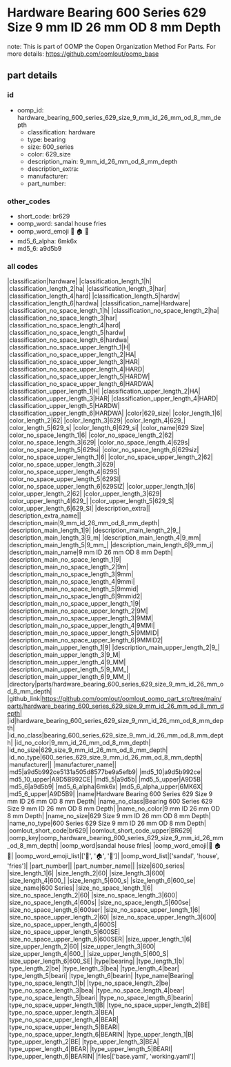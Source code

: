 # Hardware Bearing 600 Series 629 Size 9 mm ID 26 mm OD 8 mm Depth  

note: This is part of OOMP the Oopen Organization Method For Parts. For more details: https://github.com/oomlout/oomp_base

##  part details





### id
* oomp_id: hardware_bearing_600_series_629_size_9_mm_id_26_mm_od_8_mm_depth
  * classification: hardware
  * type: bearing
  * size: 600_series
  * color: 629_size
  * description_main: 9_mm_id_26_mm_od_8_mm_depth
  * description_extra: 
  * manufacturer: 
  * part_number: 

### other_codes
* short_code: br629
* oomp_word: sandal house fries
* oomp_word_emoji :sandal: :house: :fries:
* md5_6_alpha: 6mk6x
* md5_6: a9d5b9

### all codes 
|classification|hardware|
|classification_length_1|h|
|classification_length_2|ha|
|classification_length_3|har|
|classification_length_4|hard|
|classification_length_5|hardw|
|classification_length_6|hardwa|
|classification_name|Hardware|
|classification_no_space_length_1|h|
|classification_no_space_length_2|ha|
|classification_no_space_length_3|har|
|classification_no_space_length_4|hard|
|classification_no_space_length_5|hardw|
|classification_no_space_length_6|hardwa|
|classification_no_space_upper_length_1|H|
|classification_no_space_upper_length_2|HA|
|classification_no_space_upper_length_3|HAR|
|classification_no_space_upper_length_4|HARD|
|classification_no_space_upper_length_5|HARDW|
|classification_no_space_upper_length_6|HARDWA|
|classification_upper_length_1|H|
|classification_upper_length_2|HA|
|classification_upper_length_3|HAR|
|classification_upper_length_4|HARD|
|classification_upper_length_5|HARDW|
|classification_upper_length_6|HARDWA|
|color|629_size|
|color_length_1|6|
|color_length_2|62|
|color_length_3|629|
|color_length_4|629_|
|color_length_5|629_s|
|color_length_6|629_si|
|color_name|629 Size|
|color_no_space_length_1|6|
|color_no_space_length_2|62|
|color_no_space_length_3|629|
|color_no_space_length_4|629s|
|color_no_space_length_5|629si|
|color_no_space_length_6|629siz|
|color_no_space_upper_length_1|6|
|color_no_space_upper_length_2|62|
|color_no_space_upper_length_3|629|
|color_no_space_upper_length_4|629S|
|color_no_space_upper_length_5|629SI|
|color_no_space_upper_length_6|629SIZ|
|color_upper_length_1|6|
|color_upper_length_2|62|
|color_upper_length_3|629|
|color_upper_length_4|629_|
|color_upper_length_5|629_S|
|color_upper_length_6|629_SI|
|description_extra||
|description_extra_name||
|description_main|9_mm_id_26_mm_od_8_mm_depth|
|description_main_length_1|9|
|description_main_length_2|9_|
|description_main_length_3|9_m|
|description_main_length_4|9_mm|
|description_main_length_5|9_mm_|
|description_main_length_6|9_mm_i|
|description_main_name|9 mm ID 26 mm OD 8 mm Depth|
|description_main_no_space_length_1|9|
|description_main_no_space_length_2|9m|
|description_main_no_space_length_3|9mm|
|description_main_no_space_length_4|9mmi|
|description_main_no_space_length_5|9mmid|
|description_main_no_space_length_6|9mmid2|
|description_main_no_space_upper_length_1|9|
|description_main_no_space_upper_length_2|9M|
|description_main_no_space_upper_length_3|9MM|
|description_main_no_space_upper_length_4|9MMI|
|description_main_no_space_upper_length_5|9MMID|
|description_main_no_space_upper_length_6|9MMID2|
|description_main_upper_length_1|9|
|description_main_upper_length_2|9_|
|description_main_upper_length_3|9_M|
|description_main_upper_length_4|9_MM|
|description_main_upper_length_5|9_MM_|
|description_main_upper_length_6|9_MM_I|
|directory|parts/hardware_bearing_600_series_629_size_9_mm_id_26_mm_od_8_mm_depth|
|github_link|https://github.com/oomlout/oomlout_oomp_part_src/tree/main/parts/hardware_bearing_600_series_629_size_9_mm_id_26_mm_od_8_mm_depth|
|id|hardware_bearing_600_series_629_size_9_mm_id_26_mm_od_8_mm_depth|
|id_no_class|bearing_600_series_629_size_9_mm_id_26_mm_od_8_mm_depth|
|id_no_color|9_mm_id_26_mm_od_8_mm_depth|
|id_no_size|629_size_9_mm_id_26_mm_od_8_mm_depth|
|id_no_type|600_series_629_size_9_mm_id_26_mm_od_8_mm_depth|
|manufacturer||
|manufacturer_name||
|md5|a9d5b992ce5131a505d8577be9a5efb9|
|md5_10|a9d5b992ce|
|md5_10_upper|A9D5B992CE|
|md5_5|a9d5b|
|md5_5_upper|A9D5B|
|md5_6|a9d5b9|
|md5_6_alpha|6mk6x|
|md5_6_alpha_upper|6MK6X|
|md5_6_upper|A9D5B9|
|name|Hardware Bearing 600 Series 629 Size 9 mm ID 26 mm OD 8 mm Depth|
|name_no_class|Bearing 600 Series 629 Size 9 mm ID 26 mm OD 8 mm Depth|
|name_no_color|9 mm ID 26 mm OD 8 mm Depth|
|name_no_size|629 Size 9 mm ID 26 mm OD 8 mm Depth|
|name_no_type|600 Series 629 Size 9 mm ID 26 mm OD 8 mm Depth|
|oomlout_short_code|br629|
|oomlout_short_code_upper|BR629|
|oomp_key|oomp_hardware_bearing_600_series_629_size_9_mm_id_26_mm_od_8_mm_depth|
|oomp_word|sandal house fries|
|oomp_word_emoji|:sandal: :house: :fries:|
|oomp_word_emoji_list|[':sandal:', ':house:', ':fries:']|
|oomp_word_list|['sandal', 'house', 'fries']|
|part_number||
|part_number_name||
|size|600_series|
|size_length_1|6|
|size_length_2|60|
|size_length_3|600|
|size_length_4|600_|
|size_length_5|600_s|
|size_length_6|600_se|
|size_name|600 Series|
|size_no_space_length_1|6|
|size_no_space_length_2|60|
|size_no_space_length_3|600|
|size_no_space_length_4|600s|
|size_no_space_length_5|600se|
|size_no_space_length_6|600ser|
|size_no_space_upper_length_1|6|
|size_no_space_upper_length_2|60|
|size_no_space_upper_length_3|600|
|size_no_space_upper_length_4|600S|
|size_no_space_upper_length_5|600SE|
|size_no_space_upper_length_6|600SER|
|size_upper_length_1|6|
|size_upper_length_2|60|
|size_upper_length_3|600|
|size_upper_length_4|600_|
|size_upper_length_5|600_S|
|size_upper_length_6|600_SE|
|type|bearing|
|type_length_1|b|
|type_length_2|be|
|type_length_3|bea|
|type_length_4|bear|
|type_length_5|beari|
|type_length_6|bearin|
|type_name|Bearing|
|type_no_space_length_1|b|
|type_no_space_length_2|be|
|type_no_space_length_3|bea|
|type_no_space_length_4|bear|
|type_no_space_length_5|beari|
|type_no_space_length_6|bearin|
|type_no_space_upper_length_1|B|
|type_no_space_upper_length_2|BE|
|type_no_space_upper_length_3|BEA|
|type_no_space_upper_length_4|BEAR|
|type_no_space_upper_length_5|BEARI|
|type_no_space_upper_length_6|BEARIN|
|type_upper_length_1|B|
|type_upper_length_2|BE|
|type_upper_length_3|BEA|
|type_upper_length_4|BEAR|
|type_upper_length_5|BEARI|
|type_upper_length_6|BEARIN|
|files|['base.yaml', 'working.yaml']|
